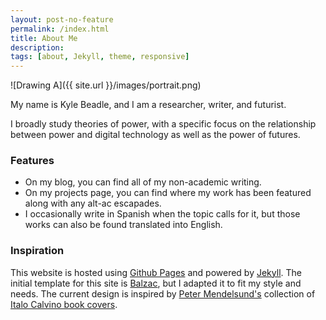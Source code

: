 ```yaml
---
layout: post-no-feature
permalink: /index.html
title: About Me
description:
tags: [about, Jekyll, theme, responsive]
---
```

![Drawing A]({{ site.url }}/images/portrait.png)

My name is Kyle Beadle, and I am a researcher, writer, and futurist.

I broadly study theories of power, with a specific focus on the relationship between power and digital technology as well as the power of futures.

### Features
* On my blog, you can find all of my non-academic writing.
* On my projects page, you can find where my work has been featured along with any alt-ac escapades. 
* I occasionally write in Spanish when the topic calls for it, but those works can also be found translated into English.

### Inspiration
This website is hosted using [Github Pages](https://pages.github.com/) and powered by [Jekyll](https://jekyllrb.com/). The initial template for this site is [Balzac](https://github.com/ColeTownsend/Balzac-for-Jekyll), but I adapted it to fit my style and needs. The current design is inspired by [Peter Mendelsund's](https://www.petermendelsund.com/) collection of [Italo Calvino book covers](https://www.goodreads.com/list/show/119677.Italo_Calvino_Harcourt_Peter_Mendelsund_Covers_). 
